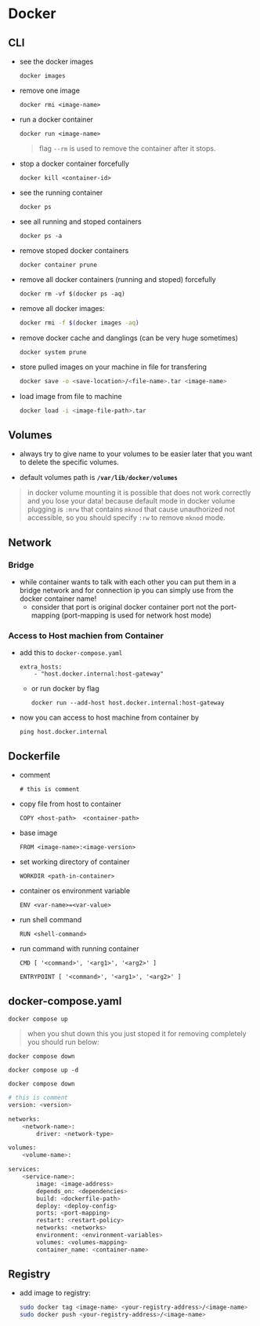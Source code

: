 # Docker

## CLI

- see the docker images

    ```shell
    docker images
    ```

- remove one image

    ```shell
    docker rmi <image-name>
    ```

- run a docker container

    ```shell
    docker run <image-name>
    ```

    > flag `--rm` is used to remove the container after it stops.

- stop a docker container forcefully

    ```shell
    docker kill <container-id>
    ```

- see the running container

    ```shell
    docker ps
    ```

- see all running and stoped containers

    ```shell
    docker ps -a
    ```

- remove stoped docker containers

    ```shell
    docker container prune
    ```

- remove all docker containers (running and stoped) forcefully

    ```shell
    docker rm -vf $(docker ps -aq)
    ```

- remove all docker images:

    ```bash
    docker rmi -f $(docker images -aq)
    ```

- remove docker cache and danglings (can be very huge sometimes)

    ```shell
    docker system prune
    ```

- store pulled images on your machine in file for transfering

    ```bash
    docker save -o <save-location>/<file-name>.tar <image-name>
    ```

- load image from file to machine

    ```bash
    docker load -i <image-file-path>.tar
    ```

## Volumes

- always try to give name to your volumes to be easier later that you
want to delete the specific volumes.

- default volumes path is **`/var/lib/docker/volumes`**

> in docker volume mounting it is possible that
> does not work correctly and you lose your data!
> because default mode in docker volume plugging
> is `:mrw` that contains `mknod` that cause unauthorized not accessible,
> so you should specify `:rw` to remove `mknod` mode.

## Network

### Bridge

- while container wants to talk with each other you can
put them in a bridge network and for connection ip you can simply use
from the docker container name!
  - consider that port is original docker container port not the port-mapping
  (port-mapping is used for network host mode)

### Access to Host machien from Container

- add this to `docker-compose.yaml`

    ```shell
    extra_hosts:
        - "host.docker.internal:host-gateway"
    ```

  - or run docker by flag

    ```shell
    docker run --add-host host.docker.internal:host-gateway
    ```

- now you can access to host machine from container by

    ```shell
    ping host.docker.internal
    ```

## Dockerfile

- comment

    ```shell
    # this is comment
    ```

- copy file from host to container

    ```shell
    COPY <host-path>  <container-path>
    ```

- base image

    ```shell
    FROM <image-name>:<image-version>
    ```

- set working directory of container

    ```shell
    WORKDIR <path-in-container>
    ```

- container os environment variable

    ```shell
    ENV <var-name>=<var-value>
    ```

- run shell command

    ```shell
    RUN <shell-command>
    ```

- run command with running container

    ```shell
    CMD [ '<command>', '<arg1>', '<arg2>' ]
    ```

    ```shell
    ENTRYPOINT [ '<command>', '<arg1>', '<arg2>' ]
    ```

## docker-compose.yaml

```shell
docker compose up
```

> when you shut down this you just stoped it
> for removing completely you should run below:

```shell
docker compose down
```

```shell
docker compose up -d
```

```shell
docker compose down
```

```sh
# this is comment
version: <version>

networks:
    <network-name>:
        driver: <network-type>

volumes:
    <volume-name>:

services:
    <service-name>:
        image: <image-address>
        depends_on: <dependencies>
        build: <dockerfile-path>
        deploy: <deploy-config>
        ports: <port-mapping>
        restart: <restart-policy>
        networks: <networks>
        environment: <environment-variables>
        volumes: <volumes-mapping>
        container_name: <container-name>

```

## Registry

- add image to registry:

    ```bash
    sudo docker tag <image-name> <your-registry-address>/<image-name>
    sudo docker push <your-registry-address>/<image-name>
    ```
